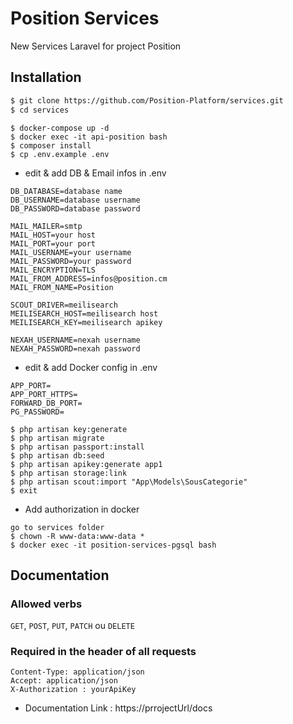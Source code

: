 # Position Services

New Services Laravel for project Position

## Installation

```sh
$ git clone https://github.com/Position-Platform/services.git
$ cd services
```

```
$ docker-compose up -d
$ docker exec -it api-position bash
$ composer install
$ cp .env.example .env
```

-   edit & add DB & Email infos in .env

```
DB_DATABASE=database name
DB_USERNAME=database username
DB_PASSWORD=database password

MAIL_MAILER=smtp
MAIL_HOST=your host
MAIL_PORT=your port
MAIL_USERNAME=your username
MAIL_PASSWORD=your password
MAIL_ENCRYPTION=TLS
MAIL_FROM_ADDRESS=infos@position.cm
MAIL_FROM_NAME=Position

SCOUT_DRIVER=meilisearch
MEILISEARCH_HOST=meilisearch host
MEILISEARCH_KEY=meilisearch apikey

NEXAH_USERNAME=nexah username
NEXAH_PASSWORD=nexah password
```

-   edit & add Docker config in .env

```
APP_PORT=
APP_PORT_HTTPS=
FORWARD_DB_PORT=
PG_PASSWORD=
```

```
$ php artisan key:generate
$ php artisan migrate
$ php artisan passport:install
$ php artisan db:seed
$ php artisan apikey:generate app1
$ php artisan storage:link
$ php artisan scout:import "App\Models\SousCategorie"
$ exit
```

-   Add authorization in docker

```
go to services folder
$ chown -R www-data:www-data *
$ docker exec -it position-services-pgsql bash
```

## Documentation

### Allowed verbs

`GET`, `POST`, `PUT`, `PATCH` ou `DELETE`

### Required in the header of all requests

```
Content-Type: application/json
Accept: application/json
X-Authorization : yourApiKey
```

-   Documentation Link : https://prrojectUrl/docs
